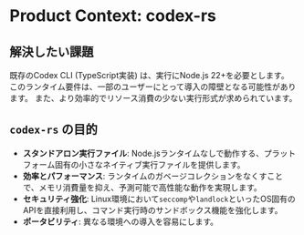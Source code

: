 # Product Context: codex-rs

## 解決したい課題

既存のCodex CLI (TypeScript実装) は、実行にNode.js 22+を必要とします。
このランタイム要件は、一部のユーザーにとって導入の障壁となる可能性があります。
また、より効率的でリソース消費の少ない実行形式が求められています。

## `codex-rs` の目的

- **スタンドアロン実行ファイル**: Node.jsランタイムなしで動作する、プラットフォーム固有の小さなネイティブ実行ファイルを提供します。
- **効率とパフォーマンス**: ランタイムのガベージコレクションをなくすことで、メモリ消費量を抑え、予測可能で高性能な動作を実現します。
- **セキュリティ強化**: Linux環境において`seccomp`や`landlock`といったOS固有のAPIを直接利用し、コマンド実行時のサンドボックス機能を強化します。
- **ポータビリティ**: 異なる環境への導入を容易にします。
